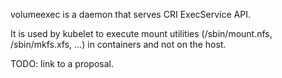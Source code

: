 volumeexec is a daemon that serves CRI ExecService API.

It is used by kubelet to execute mount utilities (/sbin/mount.nfs,
/sbin/mkfs.xfs, ...) in containers and not on the host.

TODO: link to a proposal.
